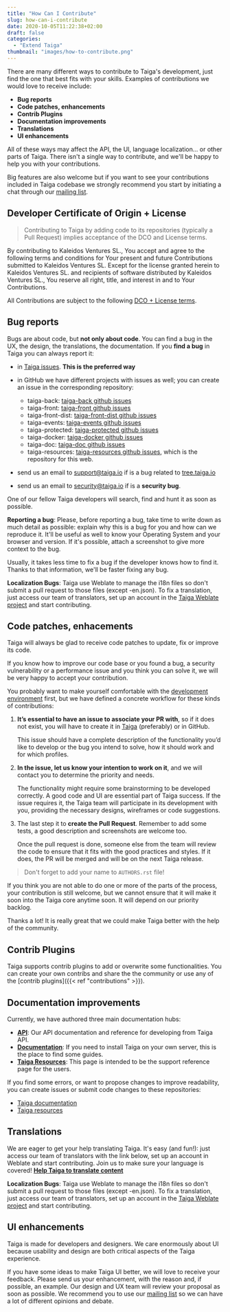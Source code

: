 ```yaml
---
title: "How Can I Contribute"
slug: how-can-i-contribute
date: 2020-10-05T11:22:38+02:00
draft: false
categories:
  - "Extend Taiga"
thumbnail: "images/how-to-contribute.png"
---
```


There are many different ways to contribute to Taiga's development, just find the one that best fits with your skills. Examples of contributions we would love to receive include:

- **Bug reports**
- **Code patches, enhancements**
- **Contrib Plugins**
- **Documentation improvements**
- **Translations**
- **UI enhancements**

All of these ways may affect the API, the UI, language localization... or other parts of Taiga. There isn't a single way to contribute, and we'll be happy to help you with your contributions.

Big features are also welcome but if you want to see your contributions included in Taiga codebase we strongly recommend you start by initiating a chat through our [mailing list](https://groups.google.co.uk/d/forum/taigaio).


## Developer Certificate of Origin + License

> Contributing to Taiga by adding code to its repositories (typically a Pull Request) implies acceptance of the DCO and License terms.

By contributing to Kaleidos Ventures SL., You accept and agree to the following terms and conditions for Your present and future Contributions submitted to Kaleidos Ventures SL. Except for the license granted herein to Kaleidos Ventures SL. and recipients of software distributed by Kaleidos Ventures SL., You reserve all right, title, and interest in and to Your Contributions.

All Contributions are subject to the following [DCO + License terms](https://github.com/kaleidos-ventures/taiga-back/blob/main/DCOLICENSE).

## Bug reports

Bugs are about code, but **not only about code**. You can find a bug in the UX, the design, the translations, the documentation. If you **find a bug** in Taiga you can always report it:

- in [Taiga issues](https://tree.taiga.io/project/taiga/issues). **This is the preferred way**
- in GitHub we have different projects with issues as well; you can create an issue in the corresponding repository:

  - taiga-back: [taiga-back github issues](https://github.com/kaleidos-ventures/taiga-back/issues)
  - taiga-front: [taiga-front github issues](https://github.com/kaleidos-ventures/taiga-front/issues)
  - taiga-front-dist: [taiga-front-dist github issues](https://github.com/kaleidos-ventures/taiga-front-dist/issues)
  - taiga-events: [taiga-events github issues](https://github.com/kaleidos-ventures/taiga-events/issues)
  - taiga-protected: [taiga-protected github issues](https://github.com/kaleidos-ventures/taiga-protected/issues)
  - taiga-docker: [taiga-docker github issues](https://github.com/kaleidos-ventures/taiga-docker/issues)
  - taiga-doc: [taiga-doc github issues](https://github.com/kaleidos-ventures/taiga-doc/issues)
  - taiga-resources: [taiga-resources github issues](https://github.com/kaleidos-ventures/taiga-resources/issues), which is the repository for this web.
- send us an email to support@taiga.io if is a bug related to [tree.taiga.io](https://tree.taiga.io)
- send us an email to security@taiga.io if is a **security bug**.

One of our fellow Taiga developers will search, find and hunt it as soon as possible.

**Reporting a bug**: Please, before reporting a bug, take time to write down as much detail as possible: explain why this is a bug for you and how can we reproduce it. It'll be useful as well to know your Operating System and your browser and version. If it's possible, attach a screenshot to give more context to the bug.

Usually, it takes less time to fix a bug if the developer knows how to find it. Thanks to that information, we'll be faster fixing any bug.

**Localization Bugs**: Taiga use Weblate to manage the i18n files so don't submit a pull request to those files (except -en.json). To fix a translation, just access our team of translators, set up an account in the [Taiga Weblate project](https://hosted.weblate.org/projects/taiga/) and start contributing.

## Code patches, enhacements

Taiga will always be glad to receive code patches to update, fix or improve its code.

If you know how to improve our code base or you found a bug, a security vulnerability or a performance issue and you think you can solve it, we will be very happy to accept your contribution.

You probably want to make yourself comfortable with the [development environment](http://docs.taiga.io/setup-development.html) first, but we have defined a concrete workflow for these kinds of contributions:

1. **It’s essential to have an issue to associate your PR with**, so if it does not exist, you will have to create it in [Taiga](https://tree.taiga.io/project/taiga/issues) (preferably) or in GitHub.

   This issue should have a complete description of the functionality you’d like to develop or the bug you intend to solve, how it should work and for which profiles.
2. **In the issue, let us know your intention to work on it**, and we will contact you to determine the priority and needs. 

   The functionality might require some brainstorming to be developed correctly. A good code and UI are essential part of Taiga success. If the issue requires it, the Taiga team will participate in its development with you, providing the necessary designs, wireframes or code suggestions.
3. The last step it to **create the Pull Request**. Remember to add some tests, a good description and screenshots are welcome too. 

   Once the pull request is done, someone else from the team will review the code to ensure that it fits with the good practices and styles. If it does, the PR will be merged and will be on the next Taiga release.

> Don't forget to add your name to `AUTHORS.rst` file!

If you think you are not able to do one or more of the parts of the process, your contribution is still welcome, but we cannot ensure that it will make it soon into the Taiga core anytime soon. It will depend on our priority backlog.

Thanks a lot! It is really great that we could make Taiga better with the help of the community.

## Contrib Plugins

Taiga supports contrib plugins to add or overwrite some functionalities. You can create your own contribs and share the the community or use any of the [contrib plugins]({{< ref "contributions" >}}).

## Documentation improvements

Currently, we have authored three main documentation hubs:

- **[API](https://docs.taiga.io/api.html)**: Our API documentation and reference for developing from Taiga API.
- **[Documentation](https://docs.taiga.io/)**: If you need to install Taiga on your own server, this is the place to find some guides.
- **[Taiga Resources](https://resources.taiga.io)**: This page is intended to be the support reference page for the users.

If you find some errors, or want to propose changes to improve readability, you can create issues or submit code changes to these repositories:
- [Taiga documentation](https://github.com/kaleidos-ventures/taiga-doc)
- [Taiga resources](https://github.com/kaleidos-ventures/taiga-resources)

## Translations

We are eager to get your help translating Taiga. It's easy (and fun!): just access our team of translators with the link below, set up an account in Weblate and start contributing. Join us to make sure your language is covered! **[Help Taiga to translate content](https://hosted.weblate.org/projects/taiga/ "Help Taiga to translate content")**

**Localization Bugs**: Taiga use Weblate to manage the i18n files so don't submit a pull request to those files (except -en.json). To fix a translation, just access our team of translators, set up an account in the [Taiga Weblate project](https://hosted.weblate.org/projects/taiga/) and start contributing.

## UI enhancements

Taiga is made for developers and designers. We care enormously about UI because usability and design are both critical aspects of the Taiga experience.

If you have some ideas to make Taiga UI better, we will love to receive your feedback. Please send us your enhancement, with the reason and, if possible, an example. Our design and UX team will review your proposal as soon as possible. We recommend you to use our [mailing list](https://groups.google.co.uk/d/forum/taigaio) so we can have a lot of different opinions and debate.
